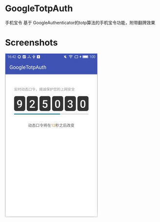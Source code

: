 # GoogleTotpAuth
手机宝令 基于 GoogleAuthenticator的totp算法的手机宝令功能，附带翻牌效果
# Screenshots
![image](/screenshots/photo1.jpg)
